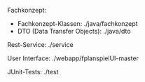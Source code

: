 Fachkonzept:
- Fachkonzept-Klassen: ./java/fachkonzept
- DTO (Data Transfer Objects): ./java/dto

Rest-Service: ./service

User Interface: ./webapp/fplanspielUI-master

JUnit-Tests: ./test
